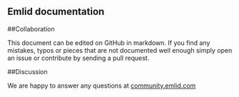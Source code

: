 ## Emlid documentation






##Collaboration

This document can be edited on GitHub in markdown. If you find any mistakes, typos or  pieces that are not documented well enough simply open an issue or contribute by sending a pull request.

##Discussion

We are happy to answer any questions at [community.emlid.com](http://community.emlid.com)

